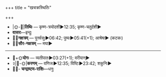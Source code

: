 +++
title = "खचक्रस्थितिः"

+++
- |🌞-🌛|**तिथिः** — कृष्ण-त्रयोदशी►12:35; कृष्ण-चतुर्दशी►  
- **वासरः**—इन्दुः  
- 🌌🌛**नक्षत्रम्** — पुनर्वसुः►06:42; पुष्यः►05:41(+1); आश्रेषा► (कटकः)  
- 🌌🌞**सौर-नक्षत्रम्** — मघा►  
___________________
- 🌛+🌞**योगः** — व्यतीपातः►03:27(+1); वरीयान्►  
- २|🌛-🌞|**करणम्** — वणिजः►12:35; विष्टिः►23:42; शकुनिः►  
- 🌌🌛- **चन्द्राष्टम-राशिः**—धनुः  

